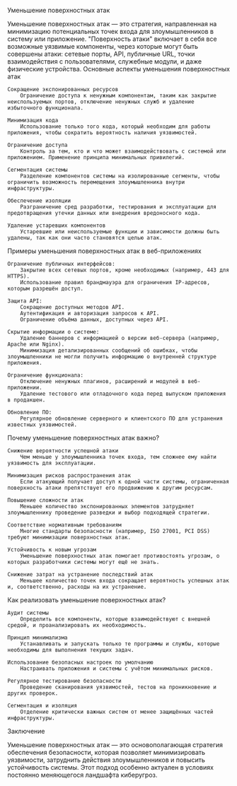 Уменьшение поверхностных атак

Уменьшение поверхностных атак — это стратегия, направленная на минимизацию потенциальных точек входа для злоумышленников в систему или приложение. "Поверхность атаки" включает в себя все возможные уязвимые компоненты, через которые могут быть совершены атаки: сетевые порты, API, публичные URL, точки взаимодействия с пользователями, служебные модули, и даже физические устройства.
Основные аспекты уменьшения поверхностных атак

    Сокращение экспонированных ресурсов
        Ограничение доступа к ненужным компонентам, таким как закрытие неиспользуемых портов, отключение ненужных служб и удаление избыточного функционала.

    Минимизация кода
        Использование только того кода, который необходим для работы приложения, чтобы сократить вероятность наличия уязвимостей.

    Ограничение доступа
        Контроль за тем, кто и что может взаимодействовать с системой или приложением. Применение принципа минимальных привилегий.

    Сегментация системы
        Разделение компонентов системы на изолированные сегменты, чтобы ограничить возможность перемещения злоумышленника внутри инфраструктуры.

    Обеспечение изоляции
        Разграничение сред разработки, тестирования и эксплуатации для предотвращения утечки данных или внедрения вредоносного кода.

    Удаление устаревших компонентов
        Устаревшие или неиспользуемые функции и зависимости должны быть удалены, так как они часто становятся целью атак.

Примеры уменьшения поверхностных атак в веб-приложениях

    Ограничение публичных интерфейсов:
        Закрытие всех сетевых портов, кроме необходимых (например, 443 для HTTPS).
        Использование правил брандмауэра для ограничения IP-адресов, которым разрешён доступ.

    Защита API:
        Сокращение доступных методов API.
        Аутентификация и авторизация запросов к API.
        Ограничение объёма данных, доступных через API.

    Скрытие информации о системе:
        Удаление баннеров с информацией о версии веб-сервера (например, Apache или Nginx).
        Минимизация детализированных сообщений об ошибках, чтобы злоумышленники не могли получить информацию о внутренней структуре приложения.

    Ограничение функционала:
        Отключение ненужных плагинов, расширений и модулей в веб-приложении.
        Удаление тестового или отладочного кода перед выпуском приложения в продакшен.

    Обновление ПО:
        Регулярное обновление серверного и клиентского ПО для устранения известных уязвимостей.

Почему уменьшение поверхностных атак важно?

    Снижение вероятности успешной атаки
        Чем меньше у злоумышленника точек входа, тем сложнее ему найти уязвимость для эксплуатации.

    Минимизация рисков распространения атак
        Если атакующий получает доступ к одной части системы, ограниченная поверхность атаки препятствует его продвижению к другим ресурсам.

    Повышение сложности атак
        Меньшее количество экспонированных элементов затрудняет злоумышленнику проведение разведки и выбор подходящей стратегии.

    Соответствие нормативным требованиям
        Многие стандарты безопасности (например, ISO 27001, PCI DSS) требуют минимизации поверхностных атак.

    Устойчивость к новым угрозам
        Уменьшение поверхностных атак помогает противостоять угрозам, о которых разработчики системы могут ещё не знать.

    Снижение затрат на устранение последствий атак
        Меньшее количество точек входа сокращает вероятность успешных атак и, соответственно, расходы на их устранение.

Как реализовать уменьшение поверхностных атак?

    Аудит системы
        Определить все компоненты, которые взаимодействуют с внешней средой, и проанализировать их необходимость.

    Принцип минимализма
        Устанавливать и запускать только те программы и службы, которые необходимы для выполнения текущих задач.

    Использование безопасных настроек по умолчанию
        Настраивать приложения и системы с учётом минимальных рисков.

    Регулярное тестирование безопасности
        Проведение сканирования уязвимостей, тестов на проникновение и других проверок.

    Сегментация и изоляция
        Отделение критически важных систем от менее защищённых частей инфраструктуры.

Заключение

Уменьшение поверхностных атак — это основополагающая стратегия обеспечения безопасности, которая позволяет минимизировать уязвимости, затруднить действия злоумышленников и повысить устойчивость системы. Этот подход особенно актуален в условиях постоянно меняющегося ландшафта киберугроз.